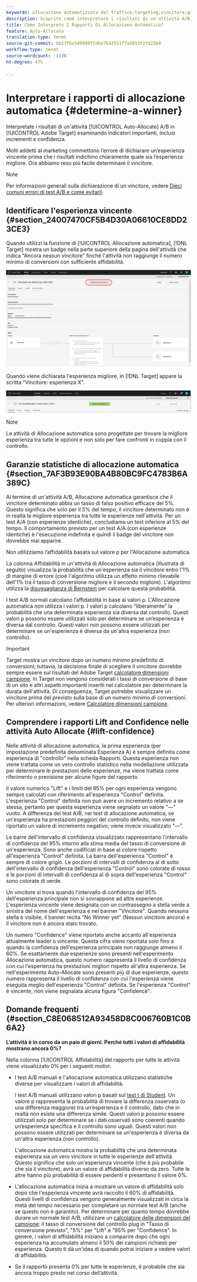 ```yaml
---
keywords: allocazione automatizzata del traffico;targeting;vincitore;garanzia statistica;confidenza;determinare vincitore;incremento;confidenza;predefinita;esperienza predefinita;allocazione automatica;allocazione automatica
description: Scoprite come interpretare i risultati di un'attività A/B di allocazione automatica in  Adobe Target esaminando indicatori importanti, tra cui incremento e confidenza.
title: Come Interpreto I Rapporti Di Allocazione Automatica?
feature: Auto-Allocate
translation-type: tm+mt
source-git-commit: bb27f6e540998f7dbe7642551f7a5013f2fd25b4
workflow-type: tm+mt
source-wordcount: '1136'
ht-degree: 47%

---
```



# Interpretare i rapporti di allocazione automatica {#determine-a-winner}

Interpretate i risultati di un&#39;attività [!UICONTROL Auto-Allocate] A/B in [!UICONTROL  Adobe Target] esaminando indicatori importanti, inclusi incrementi e confidenza.

Molti addetti al marketing commettono l’errore di dichiarare un’esperienza vincente prima che i risultati indichino chiaramente quale sia l’esperienza migliore. Ora abbiamo reso più facile determinare il vincitore.

>[!NOTE]
>
>Per informazioni generali sulla dichiarazione di un vincitore, vedere [Dieci comuni errori di test A/B e come evitarli](/help/c-activities/t-test-ab/common-ab-testing-pitfalls.md).

## Identificare l&#39;esperienza vincente {#section_24007470CF5B4D30A06610CE8DD23CE3}

Quando utilizzi la funzione di [!UICONTROL Allocazione automatica], [!DNL Target] mostra un badge nella parte superiore della pagina dell&#39;attività che indica “Ancora nessun vincitore” finché l&#39;attività non raggiunge il numero minimo di conversioni con sufficiente affidabilità.

![Indicatore Nessun vincitore](/help/c-activities/automated-traffic-allocation/assets/no-winner.png)

Quando viene dichiarata l&#39;esperienza migliore, in [!DNL Target] appare la scritta “Vincitore: esperienza X”.

![](assets/winner.png)

>[!NOTE]
>
>Le attività di Allocazione automatica sono progettate per trovare la migliore esperienza tra tutte le opzioni e non solo per fare confronti in coppia con il controllo.

## Garanzie statistiche di allocazione automatica {#section_7AF3B93E90BA4B80BC9FC4783B6A389C}

Al termine di un&#39;attività A/B, Allocazione automatica garantisce che il vincitore determinato abbia un tasso di falso positivo efficace del 5%. Questo significa che solo per il 5% del tempo, il vincitore determinato non è in realtà la migliore esperienza tra tutte le esperienze nell&#39;attività. Per un test A/A (con esperienze identiche), concludiamo un test inferiore al 5% del tempo. Il comportamento previsto per un test A/A (con esperienze identiche) è l&#39;esecuzione indefinita e quindi il badge del vincitore non dovrebbe mai apparire.

Non utilizziamo l’affidabilità basata sul valore p per l&#39;Allocazione automatica.

La colonna Affidabilità in un&#39;attività di Allocazione automatica (illustrata di seguito) visualizza la probabilità che un&#39;esperienza sia il vincitore entro l&#39;1% di margine di errore (cioè l&#39;algoritmo utilizza un effetto minimo rilevabile dell&#39;1% tra il tasso di conversione migliore e il secondo migliore). L&#39;algoritmo utilizza la [disuguaglianza di Bernstein](https://en.wikipedia.org/wiki/Bernstein_inequalities_(probability_theory)) per calcolare questa probabilità.

I test A/B normali calcolano l’affidabilità in base ai valori p. L&#39;Allocazione automatica non utilizza i valori p. I valori p calcolano “liberamente” la probabilità che una determinata esperienza sia diversa dal controllo. Questi valori p possono essere utilizzati solo per determinare se un’esperienza è diversa dal controllo. Questi valori non possono essere utilizzati per determinare se un&#39;esperienza è diversa da un&#39;altra esperienza (non controllo).

>[!IMPORTANT]
>
>Target mostra un vincitore dopo un numero minimo predefinito di conversioni; tuttavia, la decisione finale di scegliere il vincitore dovrebbe sempre essere sui risultati del  Adobe Target [calcolatore dimensioni campione](https://docs.adobe.com/content/target-microsite/testcalculator.html). In Target non vengono considerati i tassi di conversione di base di un sito e altri aspetti importanti inseriti nel calcolatore per determinare la durata dell&#39;attività. Di conseguenza, Target potrebbe visualizzare un vincitore prima del previsto sulla base di un numero minimo di conversioni. Per ulteriori informazioni, vedere [Calcolatore dimensioni campione](/help/c-activities/t-test-ab/sample-size-determination.md#section_6B8725BD704C4AFE939EF2A6B6E834E6).

## Comprendere i rapporti Lift and Confidence nelle attività Auto Allocate {#lift-confidence}

Nelle attività di allocazione automatica, la prima esperienza (per impostazione predefinita denominata Esperienza A) è sempre definita come esperienza di &quot;controllo&quot; nella scheda Rapporti. Questa esperienza non viene trattata come un vero controllo statistico nella modellazione utilizzata per determinare le prestazioni delle esperienze, ma viene trattata come riferimento o previsione per alcune figure del rapporto.

Il valore numerico &quot;Lift&quot; e i limiti del 95% per ogni esperienza vengono sempre calcolati con riferimento all&#39;esperienza &quot;Control&quot; definita. L&#39;esperienza &quot;Control&quot; definita non può avere un incremento relativo a se stessa, pertanto per questa esperienza viene segnalato un valore &quot;—&quot; vuoto. A differenza dei test A/B, nei test di allocazione automatica, se un&#39;esperienza ha prestazioni peggiori del controllo definito, non viene riportato un valore di incremento negativo; viene invece visualizzato &quot;—&quot;.

Le barre dell&#39;intervallo di confidenza visualizzato rappresentano l&#39;intervallo di confidenza del 95% intorno alla stima media del tasso di conversione di un&#39;esperienza. Sono anche codificati in base al colore rispetto all&#39;esperienza &quot;Control&quot; definita. La barra dell&#39;esperienza &quot;Control&quot; è sempre di colore grigio. Le porzioni di intervalli di confidenza al di sotto dell&#39;intervallo di confidenza dell&#39;esperienza &quot;Control&quot; sono colorate di rosso e le porzioni di intervalli di confidenza al di sopra dell&#39;esperienza &quot;Control&quot; sono colorate di verde.

Un vincitore si trova quando l&#39;intervallo di confidenza del 95% dell&#39;esperienza principale non si sovrappone ad altre esperienze. L&#39;esperienza vincente viene designata con un contrassegno a stella verde a sinistra del nome dell&#39;esperienza e nel banner &quot;Vincitore&quot;. Quando nessuna stella è visibile, il banner recita &quot;No Winner yet&quot; (Nessun vincitore ancora) e il vincitore non è ancora stato trovato.

Un numero &quot;Confidence&quot; viene riportato anche accanto all&#39;esperienza attualmente leader o vincente. Questa cifra viene riportata solo fino a quando la confidenza dell&#39;esperienza principale non raggiunge almeno il 60%. Se esattamente due esperienze sono presenti nell&#39;esperimento Allocazione automatica, questo numero rappresenta il livello di confidenza con cui l&#39;esperienza ha prestazioni migliori rispetto all&#39;altra esperienza. Se nell&#39;esperimento Auto-Allocate sono presenti più di due esperienze, questo numero rappresenta il livello di confidenza con cui l&#39;esperienza viene eseguita meglio dell&#39;esperienza &quot;Control&quot; definita. Se l&#39;esperienza &quot;Control&quot; è vincente, non viene segnalata alcuna figura &quot;Confidence&quot;.

## Domande frequenti {#section_C8E068512A93458D8C006760B1C0B6A2}

**L’attività è in corso da un paio di giorni. Perché tutti i valori di affidabilità mostrano ancora 0%?**

Nella colonna [!UICONTROL Affidabilità] del rapporto per tutte le attività viene visualizzato 0% per i seguenti motivi:

* I test A/B manuali e l&#39;allocazione automatica utilizzano statistiche diverse per visualizzare i valori di affidabilità.

   I test A/B manuali utilizzano valori p basati sul [test t di Student](https://en.wikipedia.org/wiki/Student%27s_t-test). Un valore p rappresenta la probabilità di trovare la differenza osservata (o una differenza maggiore) tra un’esperienza e il controllo, dato che in realtà non esiste una differenza simile. Questi valori p possono essere utilizzati solo per determinare se i dati osservati sono coerenti quando un’esperienza specifica e il controllo sono uguali. Questi valori non possono essere utilizzati per determinare se un&#39;esperienza è diversa da un&#39;altra esperienza (non controllo).

   L&#39;allocazione automatica mostra la probabilità che una determinata esperienza sia un vero vincitore in tutte le esperienze dell&#39;attività. Questo significa che solo un&#39;esperienza vincente (che è più probabile che sia il vincitore), avrà un valore di affidabilità diverso da zero. Tutte le altre hanno più probabilità di essere perdenti e presentano il valore 0%.

* L&#39;allocazione automatica inizia a mostrare un valore di affidabilità solo dopo che l&#39;esperienza vincente avrà raccolto il 60% di affidabilità. Questi livelli di confidenza vengono generalmente visualizzati in circa la metà del tempo necessario per completare un normale test A/B (anche se questo non è garantito). Per determinare per quanto tempo dovrebbe durare un normale test A/B, utilizzare un [calcolatore delle dimensioni del campione](https://docs.adobe.com/content/target-microsite/testcalculator.html): il tasso di conversione del controllo plug in &quot;Tasso di conversione previsto&quot;, &quot;5%&quot; per &quot;Lift&quot; e &quot;95% per &quot;Confidence&quot;. In genere, i valori di affidabilità iniziano a comparire dopo che ogni esperienza ha accumulato almeno il 50% dei campioni richiesti per esperienza. Questo ti dà un&#39;idea di quando potrai iniziare a vedere valori di affidabilità.
* Se il rapporto presenta 0% per tutte le esperienze, è probabile che sia ancora troppo presto nel corso dell’attività.

